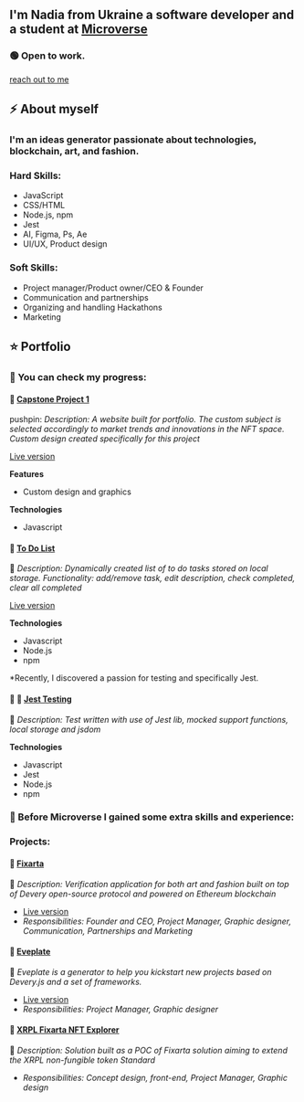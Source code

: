 ## I'm Nadia from Ukraine a software developer and a student at [Microverse](https://www.microverse.org/)
### 🟢 Open to work.
[reach out to me](mailto:chigiwowwow@gmail.com)


## :zap: About myself  
### I'm an ideas generator passionate about technologies, blockchain, art, and fashion. 
### Hard Skills:
- JavaScript
- CSS/HTML
- Node.js, npm
- Jest
- AI, Figma, Ps, Ae
- UI/UX, Product design

### Soft Skills:
- Project manager/Product owner/CEO & Founder
- Communication and partnerships
- Organizing and handling Hackathons
- Marketing

## :star: Portfolio 
### :rocket: You can check my progress:

#### :memo: [Capstone Project 1](https://github.com/petushka1/physical-collectibles-nft-global-event-website)
pushpin: *Description: A website built for portfolio. The custom subject is selected accordingly to market trends and innovations in the NFT space. Custom design created specifically for this project*

[Live version](https://petushka1.github.io/physical-collectibles-nft-global-event-website/)

**Features**
- Custom design and graphics

**Technologies**
- Javascript

#### :memo: [To Do List](https://github.com/petushka1/to-do-list-revised)
:pushpin: *Description: Dynamically created list of to do tasks stored on local storage. Functionality: add/remove task, edit description, check completed, clear all completed*

[Live version](https://petushka1.github.io/to-do-list-revised/)

**Technologies**
- Javascript
- Node.js
- npm

*Recently, I discovered a passion for testing and specifically Jest. 
#### :hammer: :wrench: [Jest Testing](https://github.com/petushka1/to-do-list-jest-testing)
:pushpin: *Description: Test written with use of Jest lib, mocked support functions, local storage and jsdom*

**Technologies**
- Javascript
- Jest
- Node.js
- npm

### :metal: Before Microverse I gained some extra skills and experience:

### Projects:
#### :memo: [Fixarta](https://github.com/fixarta)
:pushpin: *Description: Verification application for both art and fashion built on top of Devery open-source protocol and powered on Ethereum blockchain*

- [Live version](https://www.fixarta.com/)
- *Responsibilities: Founder and CEO, Project Manager, Graphic designer, Communication, Partnerships and Marketing*

#### :memo: [Eveplate](https://github.com/devery/eveplate)
:pushpin: *Eveplate is a generator to help you kickstart new projects based on Devery.js and a set of frameworks.*

- [Live version](https://devery.github.io/eveplate/)
- *Responsibilities: Project Manager, Graphic designer*

#### :memo: [XRPL Fixarta NFT Explorer](https://github.com/petushka1/xrpl-Non-Fungible-Token-Product-Edition-Proposal)
:pushpin: *Description: Solution built as a POC of Fixarta solution aiming to extend the XRPL non-fungible token Standard*
- *Responsibilities: Concept design, front-end, Project Manager, Graphic design*
